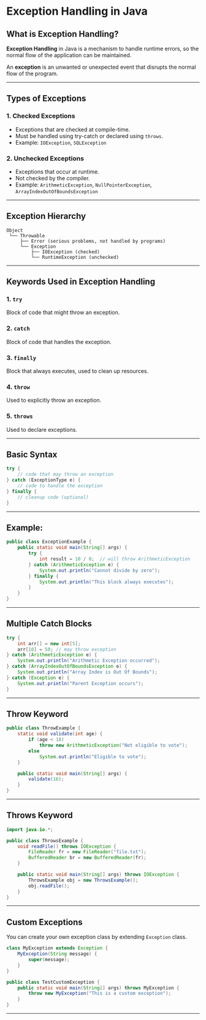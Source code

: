 # Exception Handling in Java

## What is Exception Handling?

**Exception Handling** in Java is a mechanism to handle runtime errors, so the normal flow of the application can be maintained.

An **exception** is an unwanted or unexpected event that disrupts the normal flow of the program.

---

## Types of Exceptions

### 1. **Checked Exceptions**

* Exceptions that are checked at compile-time.
* Must be handled using try-catch or declared using `throws`.
* Example: `IOException`, `SQLException`

### 2. **Unchecked Exceptions**

* Exceptions that occur at runtime.
* Not checked by the compiler.
* Example: `ArithmeticException`, `NullPointerException`, `ArrayIndexOutOfBoundsException`

---

## Exception Hierarchy

```
Object
 └── Throwable
     ├── Error (serious problems, not handled by programs)
     └── Exception
         ├── IOException (checked)
         └── RuntimeException (unchecked)
```

---

## Keywords Used in Exception Handling

### 1. `try`

Block of code that might throw an exception.

### 2. `catch`

Block of code that handles the exception.

### 3. `finally`

Block that always executes, used to clean up resources.

### 4. `throw`

Used to explicitly throw an exception.

### 5. `throws`

Used to declare exceptions.

---

## Basic Syntax

```java
try {
    // code that may throw an exception
} catch (ExceptionType e) {
    // code to handle the exception
} finally {
    // cleanup code (optional)
}
```

---

## Example:

```java
public class ExceptionExample {
    public static void main(String[] args) {
        try {
            int result = 10 / 0;  // will throw ArithmeticException
        } catch (ArithmeticException e) {
            System.out.println("Cannot divide by zero");
        } finally {
            System.out.println("This block always executes");
        }
    }
}
```

---

## Multiple Catch Blocks

```java
try {
    int arr[] = new int[5];
    arr[10] = 50; // may throw exception
} catch (ArithmeticException e) {
    System.out.println("Arithmetic Exception occurred");
} catch (ArrayIndexOutOfBoundsException e) {
    System.out.println("Array Index is Out Of Bounds");
} catch (Exception e) {
    System.out.println("Parent Exception occurs");
}
```

---

## Throw Keyword

```java
public class ThrowExample {
    static void validate(int age) {
        if (age < 18)
            throw new ArithmeticException("Not eligible to vote");
        else
            System.out.println("Eligible to vote");
    }

    public static void main(String[] args) {
        validate(16);
    }
}
```

---

## Throws Keyword

```java
import java.io.*;

public class ThrowsExample {
    void readFile() throws IOException {
        FileReader fr = new FileReader("file.txt");
        BufferedReader br = new BufferedReader(fr);
    }

    public static void main(String[] args) throws IOException {
        ThrowsExample obj = new ThrowsExample();
        obj.readFile();
    }
}
```

---

## Custom Exceptions

You can create your own exception class by extending `Exception` class.

```java
class MyException extends Exception {
    MyException(String message) {
        super(message);
    }
}

public class TestCustomException {
    public static void main(String[] args) throws MyException {
        throw new MyException("This is a custom exception");
    }
}
```

---

